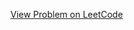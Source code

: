 [View Problem on LeetCode](https://leetcode.com/problems/minimum-deletions-to-make-string-k-special/)